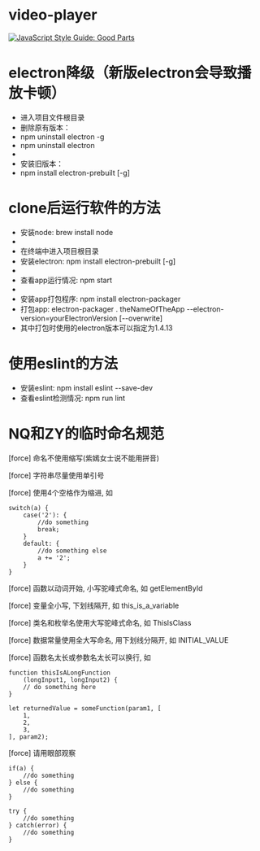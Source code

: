 # video-player 
[![JavaScript Style Guide: Good Parts](https://img.shields.io/badge/code%20style-goodparts-brightgreen.svg?style=flat)](https://github.com/dwyl/goodparts "JavaScript The Good Parts")

# electron降级（新版electron会导致播放卡顿）
+ 进入项目文件根目录
+ 删除原有版本：
+ npm uninstall electron -g
+ npm uninstall electron
+ 
+ 安装旧版本：
+ npm install electron-prebuilt [-g]

# clone后运行软件的方法
+ 安装node: brew install node
+
+ 在终端中进入项目根目录
+ 安装electron: npm install electron-prebuilt [-g]
+
+ 查看app运行情况: npm start
+
+ 安装app打包程序: npm install electron-packager
+ 打包app: electron-packager . theNameOfTheApp --electron-version=yourElectronVersion [--overwrite]
+ 其中打包时使用的electron版本可以指定为1.4.13

# 使用eslint的方法
+ 安装eslint: npm install eslint --save-dev
+ 查看eslint检测情况: npm run lint

# NQ和ZY的临时命名规范
[force] 命名不使用缩写(紫嫣女士说不能用拼音)

[force] 字符串尽量使用单引号

[force] 使用4个空格作为缩进, 如

    switch(a) {
        case('2'): {
            //do something
            break;
        }
        default: {
            //do something else
            a += '2';
        }
    }

[force] 函数以动词开始, 小写驼峰式命名, 如 getElementById

[force] 变量全小写, 下划线隔开, 如 this_is_a_variable

[force] 类名和枚举名使用大写驼峰式命名, 如 ThisIsClass

[force] 数据常量使用全大写命名, 用下划线分隔开, 如 INITIAL_VALUE

[force] 函数名太长或参数名太长可以换行, 如 

    function thisIsALongFunction
        (longInput1, longInput2) {
        // do something here
    }

    let returnedValue = someFunction(param1, [
        1,
        2,
        3,
    ], param2);

[force] 请用眼部观察

    if(a) {
        //do something
    } else {
        //do something
    }

    try {
        //do something
    } catch(error) {
        //do something
    }
